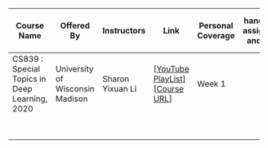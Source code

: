 

| Course Name                                   | Offered By                      | Instructors      | Link                                                         | Personal Coverage | hand_notes, assignments and others | Personal Rating (out of 5) |
| --------------------------------------------- | ------------------------------- | ---------------- | ------------------------------------------------------------ | ----------------- | ---------------------------------- | -------------------------- |
| CS839 : Special Topics in Deep Learning, 2020 | University of Wisconsin Madison | Sharon Yixuan Li | [[YouTube PlayList](https://www.youtube.com/playlist?list=PLKvO2FVLnI9SYLe1umkXsOfIWmEez04Ii)] [[Course URL](http://pages.cs.wisc.edu/~sharonli/courses/cs839_fall2020/schedule.html)] | Week 1            |                                    |                            |
|                                               |                                 |                  |                                                              |                   |                                    |                            |
|                                               |                                 |                  |                                                              |                   |                                    |                            |
|                                               |                                 |                  |                                                              |                   |                                    |                            |
|                                               |                                 |                  |                                                              |                   |                                    |                            |
|                                               |                                 |                  |                                                              |                   |                                    |                            |
|                                               |                                 |                  |                                                              |                   |                                    |                            |
|                                               |                                 |                  |                                                              |                   |                                    |                            |
|                                               |                                 |                  |                                                              |                   |                                    |                            |

